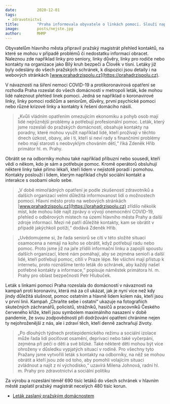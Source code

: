 ```yaml
---
date:         2020-12-01
tags:         
 - zdravotnictví
title:        "Praha informovala obyvatele o linkách pomoci. Slouží například pro psychickou pomoc nebo rady ke koronaviru"
image: 	      posts/nejste.jpg
author:       MHMP
---
```


Obyvatelům hlavního města připravil pražský magistrát přehled kontaktů, na které se mohou v případě problémů či nedostatku informací obracet. Naleznou zde například linky pro seniory, linky důvěry, linky pro rodiče nebo kontakty na organizace jako Bílý kruh bezpečí a Člověk v tísni. Letáky již byly odeslány do všech pražských schránek, k dispozici jsou detaily i na webových stránkách [www.prahadrzispolu.cz](https://prahadrzispolu.cz).

V návaznosti na šíření nemoci COVID-19 a protikoronavirová opatření se rozhodla Praha rozeslat do všech domácností v metropoli leták, kde mohou lidé naleznout přehled linek pomoci. Jedná se například o koronavirové linky, linky pomoci rodičům a seniorům, důvěry, první psychické pomoci nebo různé krizové linky a kontakty k řešení domácího násilí.

> „Kvůli vládním opatřením omezujícím ekonomiku a pohyb osob mají lidé nejrůznější problémy a potřebují profesionální pomoc. Leták, který jsme rozeslali do pražských domácností, obsahuje kontakty na poradny, které mohou využít například lidé, kteří prožívají v těchto dnech úzkost, obavy, ale i ti, kteří si neví rady s finančními problémy nebo mají starosti s neobvyklým chováním dětí,“ říká Zdeněk Hřib primátor hl. m. Prahy.

Obrátit se na odborníky mohou také například příbuzní nebo sousedi, kteří vědí o někom, kdo je sám a potřebuje pomoc. Kromě operátorů obsluhují některé linky také přímo lékaři, kteří lidem v nejistotě poradí i pomohou. Kontakty poslouží i lidem, kterým například chybí sociální kontakt a interakce s osobami okolo sebe.

> „V době mimořádných opatření je podle zkušeností zdravotníků a dalších organizací velmi důležitá informovanost lidí o možnostech pomoci. Hlavní město proto na webových stránkách [www.prahadrzispolu.cz](https://prahadrzispolu.cz) zřídilo několik míst, kde mohou lidé najít zprávy o vývoji onemocnění COVID-19, přehled o odběrových místech na území hlavního města Prahy a další zdroje informací. Mezi ně patří důležité kontakty, kam se obrátit v případě jakýchkoli potíží,“ dodává Zdeněk Hřib. 

> „Uvědomujeme si, že řada seniorů se cítí v této složité situaci osamocena a nemají na koho se obrátit, když potřebují radu nebo pomoc. Proto jsme již na jaře zřídili informační linku a zapojili spoustu dalších organizací, které nám pomáhají, aby se zejména senioři a další lidé, kteří potřebují pomoc, cítili v Praze lépe. Ne všichni mají přístup k internetu, proto roznášíme tento leták do schránek, aby každý našel potřebné kontakty a informace,“ popisuje náměstek primátora hl. m. Prahy pro oblast bezpečnosti Petr Hlubuček. 

Leták s linkami pomoci Praha rozeslala do domácností v návaznosti na kampaň proti koronaviru, která má za cíl ukázat, jak je nyní více než kdy jindy důležitá slušnost, pomoc ostatním a hlavně lidem kolem nás, kteří jsou v první linii. Kampaň „Chraňte sebe i ostatní“ ukazuje na fotografiích skutečných záchranářů, policistů, strážníků, hasičů a pracovníků Českého červeného kříže, kteří jsou symbolem maximálního nasazení v době pandemie, že svou zodpovědností při dodržování opatření chráníme nejen ty nejohroženější z nás, ale i zdraví těch, kteří denně zachraňují životy.

> „Po dlouhých týdnech protiepidemického režimu a sociální izolace může řada lidí pociťovat osamění, deprivaci nebo také vyčerpání, zejména při péči o děti a své blízké. Také některé děti mohou být více ohroženy v důsledku vypjatých situací v rodině. Pro všechny tyto Pražany jsme vytvořili leták s kontakty na odborníky, na něž se mohou obrátit a kteří jsou zde od toho, aby pomohli volajícím situaci zvládnout a najít z ní východisko,“ uzavírá Milena Johnová, radní hl. m. Prahy pro zdravotnictví a sociální politiku

Za výrobu a rozeslání téměř 690 tisíc letáků do všech schránek v hlavním městě zaplatil pražský magistrát necelých 480 tisíc korun.

* [Leták zaslaný pražským domácnostem](/assets/pdf/letak.pdf)
